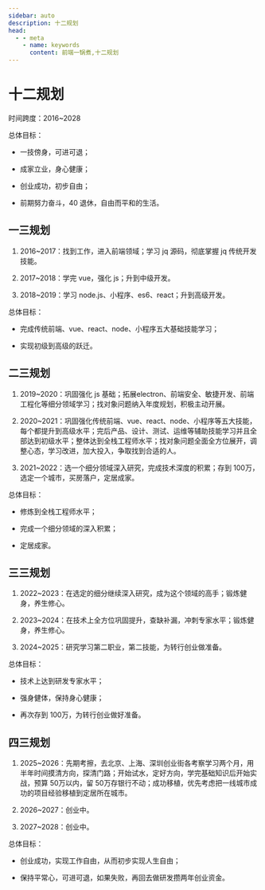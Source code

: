 ```yaml
---
sidebar: auto
description: 十二规划
head:
  - - meta
    - name: keywords
      content: 前端一锅煮,十二规划
---
```


# 十二规划

时间跨度：2016~2028

总体目标：

- 一技傍身，可进可退；

- 成家立业，身心健康；

- 创业成功，初步自由；

- 前期努力奋斗，40 退休，自由而平和的生活。

## 一三规划

1. 2016~2017：找到工作，进入前端领域；学习 jq 源码，彻底掌握 jq 传统开发技能。

2. 2017~2018：学完 vue，强化 js；升到中级开发。

3. 2018~2019：学习 node.js、小程序、es6、react；升到高级开发。

总体目标：

- 完成传统前端、vue、react、node、小程序五大基础技能学习；

- 实现初级到高级的跃迁。

## 二三规划

1. 2019~2020：巩固强化 js 基础；拓展electron、前端安全、敏捷开发、前端工程化等细分领域学习；找对象问题纳入年度规划，积极主动开展。

2. 2020~2021：巩固强化传统前端、vue、react、node、小程序等五大技能，每个都提升到高级水平；完后产品、设计、测试、运维等辅助技能学习并且全部达到初级水平；整体达到全栈工程师水平；找对象问题全面全方位展开，调整心态，学习改进，加大投入，争取找到合适的人。

3. 2021~2022：选一个细分领域深入研究，完成技术深度的积累；存到 100万，选定一个城市，买房落户，定居成家。

总体目标：

- 修炼到全栈工程师水平；

- 完成一个细分领域的深入积累；

- 定居成家。

## 三三规划

1. 2022~2023：在选定的细分继续深入研究，成为这个领域的高手；锻炼健身，养生修心。

2. 2023~2024：在技术上全方位巩固提升，查缺补漏，冲刺专家水平；锻炼健身，养生修心。

3. 2024~2025：研究学习第二职业，第二技能，为转行创业做准备。

总体目标：

- 技术上达到研发专家水平；

- 强身健体，保持身心健康；

- 再次存到 100万，为转行创业做好准备。

## 四三规划

1. 2025~2026：先期考擦，去北京、上海、深圳创业街各考察学习两个月，用半年时间摸清方向，探清门路；开始试水，定好方向，学完基础知识后开始实战，预算 50万以内，留 50万存银行不动；成功移植，优先考虑把一线城市成功的项目经验移植到定居所在城市。

2. 2026~2027：创业中。

3. 2027~2028：创业中。

总体目标：

- 创业成功，实现工作自由，从而初步实现人生自由；

- 保持平常心，可进可退，如果失败，再回去做研发攒两年创业资金。
